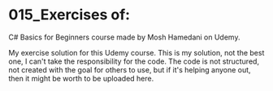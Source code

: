 # 015_Exercises of:
C# Basics for Beginners course made by Mosh Hamedani on Udemy.

My exercise solution for this Udemy course.
This is my solution, not the best one, I can't take the responsibility for the code. 
The code is not structured, not created with the goal for others to use, but if it's helping anyone out, then it might be worth to be uploaded here.

